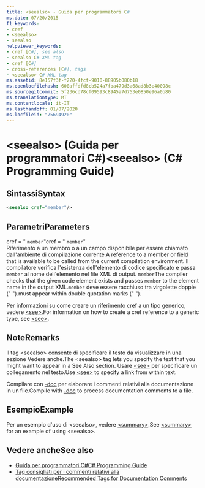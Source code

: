 ```yaml
---
title: <seealso> - Guida per programmatori C#
ms.date: 07/20/2015
f1_keywords:
- cref
- <seealso>
- seealso
helpviewer_keywords:
- cref [C#], see also
- seealso C# XML tag
- cref [C#]
- cross-references [C#], tags
- <seealso> C# XML tag
ms.assetid: 8e157f3f-f220-4fcf-9010-88905b080b18
ms.openlocfilehash: 600affdfd8cb524a7fba479d3a68ad8b3e40098c
ms.sourcegitcommit: 5f236cd78cf09593c8945a7d753e0850e96a0b80
ms.translationtype: MT
ms.contentlocale: it-IT
ms.lasthandoff: 01/07/2020
ms.locfileid: "75694920"
---
```

# <a name="seealso-c-programming-guide"></a><span data-ttu-id="420ad-102">\<seealso> (Guida per programmatori C#)</span><span class="sxs-lookup"><span data-stu-id="420ad-102">\<seealso> (C# Programming Guide)</span></span>
## <a name="syntax"></a><span data-ttu-id="420ad-103">Sintassi</span><span class="sxs-lookup"><span data-stu-id="420ad-103">Syntax</span></span>  
  
```xml  
<seealso cref="member"/>  
```  
  
## <a name="parameters"></a><span data-ttu-id="420ad-104">Parametri</span><span class="sxs-lookup"><span data-stu-id="420ad-104">Parameters</span></span>  
 <span data-ttu-id="420ad-105">cref = " `member`"</span><span class="sxs-lookup"><span data-stu-id="420ad-105">cref = " `member`"</span></span>  
 <span data-ttu-id="420ad-106">Riferimento a un membro o a un campo disponibile per essere chiamato dall'ambiente di compilazione corrente.</span><span class="sxs-lookup"><span data-stu-id="420ad-106">A reference to a member or field that is available to be called from the current compilation environment.</span></span> <span data-ttu-id="420ad-107">Il compilatore verifica l'esistenza dell'elemento di codice specificato e passa `member` al nome dell'elemento nel file XML di output. `member`</span><span class="sxs-lookup"><span data-stu-id="420ad-107">The compiler checks that the given code element exists and passes `member` to the element name in the output XML.`member`</span></span> <span data-ttu-id="420ad-108">deve essere racchiuso tra virgolette doppie (" ").</span><span class="sxs-lookup"><span data-stu-id="420ad-108">must appear within double quotation marks (" ").</span></span>  
  
 <span data-ttu-id="420ad-109">Per informazioni su come creare un riferimento cref a un tipo generico, vedere [\<see>](./see.md).</span><span class="sxs-lookup"><span data-stu-id="420ad-109">For information on how to create a cref reference to a generic type, see [\<see>](./see.md).</span></span>  
  
## <a name="remarks"></a><span data-ttu-id="420ad-110">Note</span><span class="sxs-lookup"><span data-stu-id="420ad-110">Remarks</span></span>  
 <span data-ttu-id="420ad-111">Il tag \<seealso> consente di specificare il testo da visualizzare in una sezione Vedere anche.</span><span class="sxs-lookup"><span data-stu-id="420ad-111">The \<seealso> tag lets you specify the text that you might want to appear in a See Also section.</span></span> <span data-ttu-id="420ad-112">Usare [\<see>](./see.md) per specificare un collegamento nel testo.</span><span class="sxs-lookup"><span data-stu-id="420ad-112">Use [\<see>](./see.md) to specify a link from within text.</span></span>  
  
 <span data-ttu-id="420ad-113">Compilare con [-doc](../../language-reference/compiler-options/doc-compiler-option.md) per elaborare i commenti relativi alla documentazione in un file.</span><span class="sxs-lookup"><span data-stu-id="420ad-113">Compile with [-doc](../../language-reference/compiler-options/doc-compiler-option.md) to process documentation comments to a file.</span></span>  
  
## <a name="example"></a><span data-ttu-id="420ad-114">Esempio</span><span class="sxs-lookup"><span data-stu-id="420ad-114">Example</span></span>  
 <span data-ttu-id="420ad-115">Per un esempio d'uso di \<seealso>, vedere [\<summary>](./summary.md).</span><span class="sxs-lookup"><span data-stu-id="420ad-115">See [\<summary>](./summary.md) for an example of using \<seealso>.</span></span>  
  
## <a name="see-also"></a><span data-ttu-id="420ad-116">Vedere anche</span><span class="sxs-lookup"><span data-stu-id="420ad-116">See also</span></span>

- [<span data-ttu-id="420ad-117">Guida per programmatori C#</span><span class="sxs-lookup"><span data-stu-id="420ad-117">C# Programming Guide</span></span>](../index.md)
- [<span data-ttu-id="420ad-118">Tag consigliati per i commenti relativi alla documentazione</span><span class="sxs-lookup"><span data-stu-id="420ad-118">Recommended Tags for Documentation Comments</span></span>](./recommended-tags-for-documentation-comments.md)
